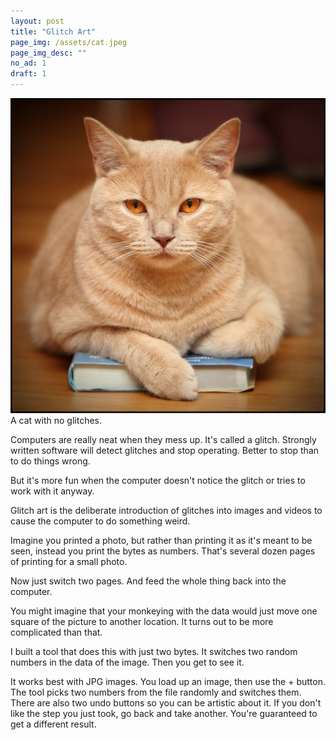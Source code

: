 ```yaml
---
layout: post
title: "Glitch Art"
page_img: /assets/cat.jpeg
page_img_desc: ""
no_ad: 1
draft: 1
---
```


<div class="illustration">
    <img src="/assets/4497531493_5a35527ab4_b.jpg"/>
    A cat with no glitches.
</div>

Computers are really neat when they mess up. It's called a glitch. Strongly written software will detect glitches and stop operating. Better to stop than to do things wrong.

But it's more fun when the computer doesn't notice the glitch or tries to work with it anyway.

Glitch art is the deliberate introduction of glitches into images and videos to cause the computer to do something weird.

Imagine you printed a photo, but rather than printing it as it's meant to be seen, instead you print the bytes as numbers. That's several dozen pages of printing for a small photo.

Now just switch two pages. And feed the whole thing back into the computer.

You might imagine that your monkeying with the data would just move one square of the picture to another location. It turns out to be more complicated than that.

I built a tool that does this with just two bytes. It switches two random numbers in the data of the image. Then you get to see it.

It works best with JPG images. You load up an image, then use the + button. The tool picks two numbers from the file randomly and switches them. There are also two undo buttons so you can be artistic about it. If you don't like the step you just took, go back and take another. You're guaranteed to get a different result.